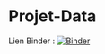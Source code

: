 # Projet-Data

Lien Binder : 
[![Binder](https://mybinder.org/badge_logo.svg)](https://mybinder.org/v2/gh/Myreast/Projet-Data/HEAD)
